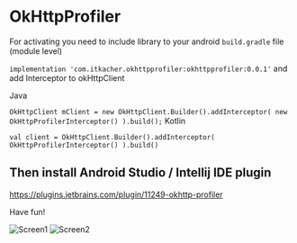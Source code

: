 # OkHttpProfiler

For activating you need to include library to your android ``build.gradle`` file (module level)

``implementation 'com.itkacher.okhttpprofiler:okhttpprofiler:0.0.1'``
and add Interceptor to okHttpClient

Java

``OkHttpClient mClient = new OkHttpClient.Builder().addInterceptor( new OkHttpProfilerInterceptor() ).build();``
Kotlin

``val client = OkHttpClient.Builder().addInterceptor( OkHttpProfilerInterceptor() ).build()``

## Then install Android Studio / Intellij IDE plugin

https://plugins.jetbrains.com/plugin/11249-okhttp-profiler

Have fun!

![Screen1](https://github.com/itkacher/OkHttpProfiler/blob/master/screen1.png?raw=true)
![Screen2](https://github.com/itkacher/OkHttpProfiler/blob/master/screen2.png?raw=true)
